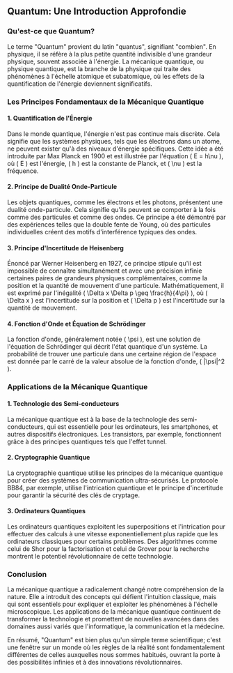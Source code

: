 ## Quantum: Une Introduction Approfondie

### Qu'est-ce que Quantum?

Le terme "Quantum" provient du latin "quantus", signifiant "combien". En physique, il se réfère à la plus petite quantité indivisible d'une grandeur physique, souvent associée à l'énergie. La mécanique quantique, ou physique quantique, est la branche de la physique qui traite des phénomènes à l'échelle atomique et subatomique, où les effets de la quantification de l'énergie deviennent significatifs.

### Les Principes Fondamentaux de la Mécanique Quantique

#### 1. **Quantification de l'Énergie**
Dans le monde quantique, l'énergie n'est pas continue mais discrète. Cela signifie que les systèmes physiques, tels que les électrons dans un atome, ne peuvent exister qu'à des niveaux d'énergie spécifiques. Cette idée a été introduite par Max Planck en 1900 et est illustrée par l'équation \( E = h\nu \), où \( E \) est l'énergie, \( h \) est la constante de Planck, et \( \nu \) est la fréquence.

#### 2. **Principe de Dualité Onde-Particule**
Les objets quantiques, comme les électrons et les photons, présentent une dualité onde-particule. Cela signifie qu'ils peuvent se comporter à la fois comme des particules et comme des ondes. Ce principe a été démontré par des expériences telles que la double fente de Young, où des particules individuelles créent des motifs d'interférence typiques des ondes.

#### 3. **Principe d'Incertitude de Heisenberg**
Énoncé par Werner Heisenberg en 1927, ce principe stipule qu'il est impossible de connaître simultanément et avec une précision infinie certaines paires de grandeurs physiques complémentaires, comme la position et la quantité de mouvement d'une particule. Mathématiquement, il est exprimé par l'inégalité \( \Delta x \Delta p \geq \frac{h}{4\pi} \), où \( \Delta x \) est l'incertitude sur la position et \( \Delta p \) est l'incertitude sur la quantité de mouvement.

#### 4. **Fonction d'Onde et Équation de Schrödinger**
La fonction d'onde, généralement notée \( \psi \), est une solution de l'équation de Schrödinger qui décrit l'état quantique d'un système. La probabilité de trouver une particule dans une certaine région de l'espace est donnée par le carré de la valeur absolue de la fonction d'onde, \( |\psi|^2 \).

### Applications de la Mécanique Quantique

#### 1. **Technologie des Semi-conducteurs**
La mécanique quantique est à la base de la technologie des semi-conducteurs, qui est essentielle pour les ordinateurs, les smartphones, et autres dispositifs électroniques. Les transistors, par exemple, fonctionnent grâce à des principes quantiques tels que l'effet tunnel.

#### 2. **Cryptographie Quantique**
La cryptographie quantique utilise les principes de la mécanique quantique pour créer des systèmes de communication ultra-sécurisés. Le protocole BB84, par exemple, utilise l'intrication quantique et le principe d'incertitude pour garantir la sécurité des clés de cryptage.

#### 3. **Ordinateurs Quantiques**
Les ordinateurs quantiques exploitent les superpositions et l'intrication pour effectuer des calculs à une vitesse exponentiellement plus rapide que les ordinateurs classiques pour certains problèmes. Des algorithmes comme celui de Shor pour la factorisation et celui de Grover pour la recherche montrent le potentiel révolutionnaire de cette technologie.

### Conclusion

La mécanique quantique a radicalement changé notre compréhension de la nature. Elle a introduit des concepts qui défient l'intuition classique, mais qui sont essentiels pour expliquer et exploiter les phénomènes à l'échelle microscopique. Les applications de la mécanique quantique continuent de transformer la technologie et promettent de nouvelles avancées dans des domaines aussi variés que l'informatique, la communication et la médecine.

En résumé, "Quantum" est bien plus qu'un simple terme scientifique; c'est une fenêtre sur un monde où les règles de la réalité sont fondamentalement différentes de celles auxquelles nous sommes habitués, ouvrant la porte à des possibilités infinies et à des innovations révolutionnaires.